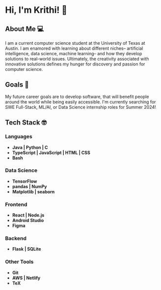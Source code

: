 # Hi, I'm Krithi! 👋

## About Me 💻
I am a current computer science student at the University of Texas at Austin. I am enamored with learning about different niches– artificial intelligence, data science, machine learning– and how they develop solutions to real-world issues. Ultimately, the creativity associated with innovative solutions defines my hunger for discovery and passion for computer science. 

## Goals 📌
 My future career goals are to develop software, that will benefit people around the world while being easily accessible. I'm currently searching for SWE Full-Stack, ML/AI, or Data Science internship roles for Summer 2024!

## Tech Stack 🤓
### Languages
- **Java | Python | C**
- **TypeScript | JavaScript | HTML | CSS**
- **Bash**
### Data Science
- **TensorFlow**
- **pandas | NumPy**
- **Matplotlib | seaborn**
### Frontend
- **React | Node.js**
- **Android Studio**
- **Figma**
### Backend
- **Flask | SQLite**
### Other Tools
- **Git**
- **AWS | Netlify**
- **TeX**
<!--
**krisub/krisub** is a ✨ _special_ ✨ repository because its `README.md` (this file) appears on your GitHub profile.

Here are some ideas to get you started:

- 🔭 I’m currently working on ...
- 🌱 I’m currently learning ...
- 👯 I’m looking to collaborate on ...
- 🤔 I’m looking for help with ...
- 💬 Ask me about ...t
- 📫 How to reach me: ...
- 😄 Pronouns: ...
- ⚡ Fun fact: ...
-->
